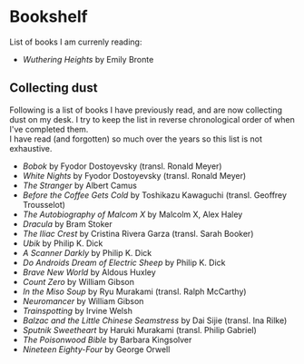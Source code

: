 # Bookshelf

List of books I am currenly reading:

- _Wuthering Heights_ by Emily Bronte

## Collecting dust

Following is a list of books I have previously read, and are now collecting dust on my desk.
I try to keep the list in reverse chronological order of when I've completed them.  
I have read (and forgotten) so much over the years so this list is not exhaustive.  

- _Bobok_ by Fyodor Dostoyevsky (transl. Ronald Meyer)
- _White Nights_ by Fyodor Dostoyevsky (transl. Ronald Meyer)
- _The Stranger_ by Albert Camus
- _Before the Coffee Gets Cold_ by Toshikazu Kawaguchi (transl. Geoffrey Trousselot)
- _The Autobiography of Malcom X_ by Malcolm X, Alex Haley
- _Dracula_ by Bram Stoker
- _The Iliac Crest_ by Cristina Rivera Garza (transl. Sarah Booker)
- _Ubik_ by Philip K. Dick
- _A Scanner Darkly_ by Philip K. Dick
- _Do Androids Dream of Electric Sheep_ by Philip K. Dick
- _Brave New World_ by Aldous Huxley
- _Count Zero_ by William Gibson
- _In the Miso Soup_ by Ryu Murakami (transl. Ralph McCarthy)
- _Neuromancer_ by William Gibson
- _Trainspotting_ by Irvine Welsh
- _Balzac and the Little Chinese Seamstress_ by Dai Sijie (transl. Ina Rilke)
- _Sputnik Sweetheart_ by Haruki Murakami (transl. Philip Gabriel)
- _The Poisonwood Bible_ by Barbara Kingsolver
- _Nineteen Eighty-Four_ by George Orwell

